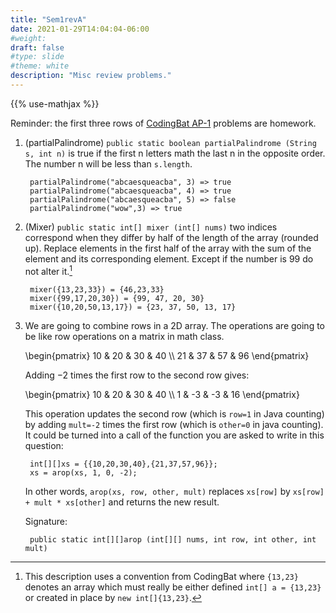 ```yaml
---
title: "Sem1revA"
date: 2021-01-29T14:04:04-06:00
#weight: 
draft: false
#type: slide
#theme: white
description: "Misc review problems."
---
```


{{% use-mathjax %}}

Reminder: the first three rows of [CodingBat
AP-1](https://codingbat.com/prob/p146974) problems are homework.


1. (partialPalindrome)
`public static boolean partialPalindrome (String s, int n)`
is true if the first n letters math the last n in the opposite order.
The number n will be less than `s.length`.

        partialPalindrome("abcaesqueacba", 3) => true
        partialPalindrome("abcaesqueacba", 4) => true
        partialPalindrome("abcaesqueacba", 5) => false
        partialPalindrome("wow",3) => true

2. (Mixer)
`public static int[] mixer (int[] nums)` two indices correspond when
they differ by half of the length of the array (rounded up). Replace
elements in the first half of the array with the sum of the element
and its corresponding element. Except if the number is 99 do not alter it.[^1]

        mixer({13,23,33}) = {46,23,33}
        mixer({99,17,20,30}) = {99, 47, 20, 30}
        mixer({10,20,50,13,17}) = {23, 37, 50, 13, 17}

3. We are going to combine rows in a 2D array.
The operations are going to be like row operations on a matrix in math class.

    \begin{pmatrix}
        10 & 20 & 30 & 40 \\\\
        21 & 37 & 57 & 96
    \end{pmatrix}

     Adding $-2$ times the first row to the second row gives:

    \begin{pmatrix}
        10 & 20 & 30 & 40 \\\\
         1 & -3 & -3 & 16
    \end{pmatrix}

    This operation updates the second row (which is `row=1` in Java counting)
by adding `mult=-2` times the first row (which is `other=0` in java counting).
It could be turned into a call of the function you are asked to write
in this question:

        int[][]xs = {{10,20,30,40},{21,37,57,96}};
        xs = arop(xs, 1, 0, -2);

    In other words, `arop(xs, row, other, mult)` replaces `xs[row]` by
`xs[row] + mult * xs[other]` and returns the new result.

    Signature:

        public static int[][]arop (int[][] nums, int row, int other, int mult)

[^1]: This description uses a convention from CodingBat where
    `{13,23}` denotes an array which must 
    really be either defined `int[] a = {13,23}` or created in place
    by `new int[]{13,23}`.
